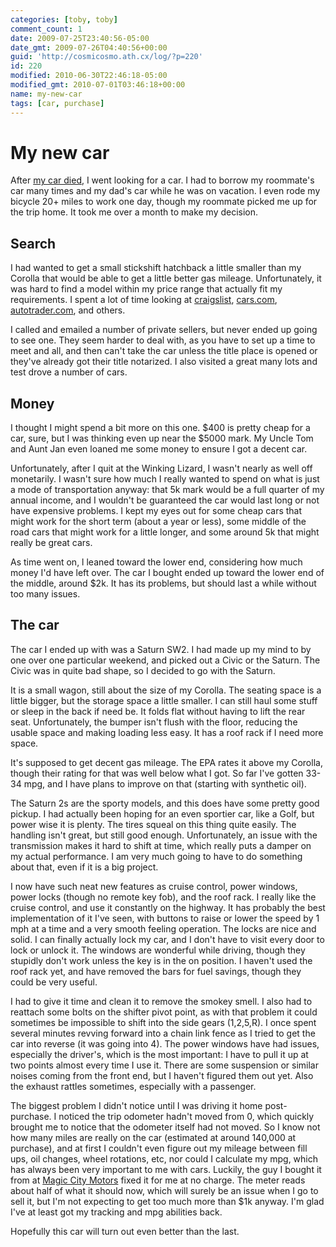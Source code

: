```yaml
---
categories: [toby, toby]
comment_count: 1
date: 2009-07-25T23:40:56-05:00
date_gmt: 2009-07-26T04:40:56+00:00
guid: 'http://cosmicosmo.ath.cx/log/?p=220'
id: 220
modified: 2010-06-30T22:46:18-05:00
modified_gmt: 2010-07-01T03:46:18+00:00
name: my-new-car
tags: [car, purchase]
---
```


My new car
==========

After [my car died](/log/2009/07/25/my-corolla-finally-died/), I went looking for a car.  I had to borrow my roommate's car many times and my dad's car while he was on vacation.  I even rode my bicycle 20+ miles to work one day, though my roommate picked me up for the trip home.  It took me over a month to make my decision.

Search
------

I had wanted to get a small stickshift hatchback a little smaller than my Corolla that would be able to get a little better gas mileage.  Unfortunately, it was hard to find a model within my price range that actually fit my requirements.  I spent a lot of time looking at [craigslist](http://craigslist.org/cta/), [cars.com](http://cars.com), [autotrader.com](http://autotrader.com), and others.

I called and emailed a number of private sellers, but never ended up going to see one.  They seem harder to deal with, as you have to set up a time to meet and all, and then can't take the car unless the title place is opened or they've already got their title notarized.  I also visited a great many lots and test drove a number of cars.

<!--more-->
Money
-----

I thought I might spend a bit more on this one.  $400 is pretty cheap for a car, sure, but I was thinking even up near the $5000 mark.  My Uncle Tom and Aunt Jan even loaned me some money to ensure I got a decent car.

Unfortunately, after I quit at the Winking Lizard, I wasn't  nearly as well off monetarily.  I wasn't sure how much I really wanted to spend on what is just a mode of transportation anyway:  that 5k mark would be a full quarter of my annual income, and I wouldn't be guaranteed the car would last long or not have expensive problems.  I kept my eyes out for some cheap cars that might work for the short term (about a year or less), some middle of the road cars that might work for a little longer, and some around 5k that might really be great cars.

As time went on, l leaned toward the lower end, considering how much money I'd have left over.  The car I bought ended up toward the lower end of the middle, around $2k.  It has its problems, but should last a while without too many issues.

The car
-------

The car I ended up with was a Saturn SW2.  I had made up my mind to by one over one particular weekend, and picked out a Civic or the Saturn.  The Civic was in quite bad shape, so I decided to go with the Saturn.

It is a small wagon, still about the size of my Corolla.  The seating space is a little bigger, but the storage space a little smaller.  I can still haul some stuff or sleep in the back if need be.  It folds flat without having to lift the rear seat.  Unfortunately, the bumper isn't flush with the floor, reducing the usable space and making loading less easy.  It has a roof rack if I need more space. 

It's supposed to get decent gas mileage.  The EPA rates it above my Corolla, though their rating for that was well below what I got.  So far I've gotten 33-34 mpg, and I have plans to improve on that (starting with synthetic oil).

The Saturn 2s are the sporty models, and this does have some pretty good pickup.  I had actually been hoping for an even sportier car, like a Golf, but power wise it is plenty.  The tires squeal on this thing quite easily.  The handling isn't great, but still good enough.  Unfortunately, an issue with the transmission makes it hard to shift at time, which really puts a damper on my actual performance.  I am very much going to have to do something about that, even if it is a big project.

I now have such neat new features as cruise control, power windows, power locks (though no remote key fob), and the roof rack.  I really like the cruise control, and use it constantly on the highway.  It has probably the best implementation of it I've seen, with buttons to raise or lower the speed by 1 mph at a time and a very smooth feeling operation.  The locks are nice and solid.  I can finally actually lock my car, and I don't have to visit every door to lock or unlock it.  The windows are wonderful while driving, though they stupidly don't work unless the key is in the on position.  I haven't used the roof rack yet, and have removed the bars for fuel savings, though they could be very useful.

I had to give it time and clean it to remove the smokey smell.  I also had to reattach some bolts on the shifter pivot point, as with that problem it could sometimes be impossible to shift into the side gears (1,2,5,R).  I once spent several minutes revving forward into a chain link fence as I tried to get the car into reverse (it was going into 4).  The power windows have had issues, especially the driver's, which is the most important:  I have to pull it up at two points almost every time I use it.  There are some suspension or similar noises coming from the front end, but I haven't figured them out yet.  Also the exhaust rattles sometimes, especially with a passenger.

The biggest problem I didn't notice until I was driving it home post-purchase.  I noticed the trip odometer hadn't moved from 0, which quickly brought me to notice that the odometer itself had not moved.  So I know not how many miles are really on the car (estimated at around 140,000 at purchase), and at first I couldn't even figure out my mileage between fill ups, oil changes, wheel rotations, etc, nor could I calculate my mpg, which has always been very important to me with cars.  Luckily, the guy I bought it from at [Magic City Motors](http://magiccitymotors.com) fixed it for me at no charge.  The meter reads about half of what it should now, which will surely be an issue when I go to sell it, but I'm not expecting to get too much more than $1k anyway.  I'm glad I've at least got my tracking and mpg abilities back.

Hopefully this car will turn out even better than the last.
